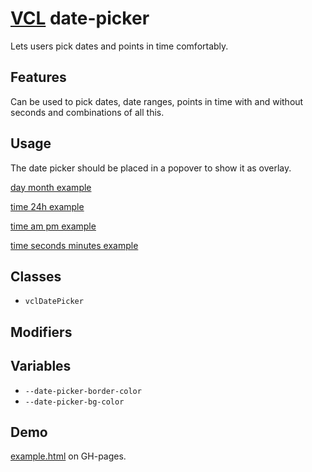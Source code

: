 # [VCL](https://github.com/vcl/doc) date-picker

Lets users pick dates and points in time comfortably.

## Features

Can be used to pick dates, date ranges, points in time with and without seconds
and combinations of all this.

## Usage

The date picker should be placed in a popover to show it as overlay.

[day month example](/demo/example-day-month.html)

[time 24h example](/demo/example-time-24h.html)

[time am pm example](/demo/example-time-am-pm.html)

[time seconds minutes example](/demo/example-time-seconds-minutes.html)

## Classes

- `vclDatePicker`

## Modifiers

## Variables

- `--date-picker-border-color`
- `--date-picker-bg-color`

## Demo

[example.html](/demo/example.html) on GH-pages.
